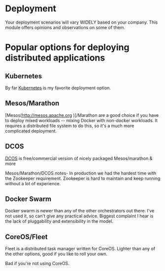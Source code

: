 # Deployment

Your deployment scenarios will vary WIDELY based on your company.  This module offers opinions and observations on some of them.

# Popular options for deploying distributed applications

## Kubernetes

By far [Kubernetes](kubernetes.io) is my favorite deployment option.

## Mesos/Marathon

[Mesos(http://mesos.apache.org )]/Marathon are a good choice if you have to deploy mixed workloads -- mixing Docker with non-docker workloads.  It requires a distributed file system to do this, so it's a much more complicated deployment.

## DCOS 

[DCOS](https://dcos.io) is free/commercial version of nicely packaged Mesos/marathon & more

Mesos/Marathon/DCOS notes- In production we had the hardest time with the Zookeeper requirement.  Zookeeper is hard to maintain and keep running without a lot of experience.

## Docker Swarm

Docker swarm is newer than any of the other orchestrators out there.  I've not used it, so can't give any practical advice.  Biggest complaint I hear is the lack of pluggability and extensibility in the model.

## CoreOS/Fleet

Fleet is a distributed task manager written for CoreOS.  Lighter than any of the other options, good if you like to roll your own.   

Bad if you're not using CoreOS.